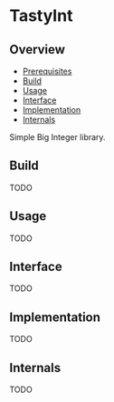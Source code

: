 # TastyInt


## Overview

- [Prerequisites](#prerequisites)
- [Build](#build)
- [Usage](#usage)
- [Interface](#interface)
- [Implementation](#implementation)
- [Internals](#internals)


Simple Big Integer library.


## Build
TODO

## Usage
TODO


## Interface
TODO


## Implementation
TODO


## Internals
TODO
